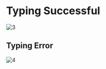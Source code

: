 # Typing Successful

![3](https://user-images.githubusercontent.com/66522993/153309912-07e558a9-eddf-4c8f-aee5-ec4d946f724d.png)


## Typing Error

![4](https://user-images.githubusercontent.com/66522993/153309914-50e7a8b1-791c-4285-bc15-0b145eb8ecaf.png)


